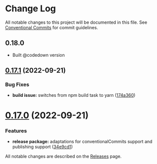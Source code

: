 # Change Log

All notable changes to this project will be documented in this file.
See [Conventional Commits](https://conventionalcommits.org) for commit guidelines.

## 0.18.0
* Built @codedown version

## [0.17.1](https://github.com/redrubyx/react-swipeable-views/compare/v0.17.0...v0.17.1) (2022-09-21)


### Bug Fixes

* **build issue:** switches from npm build task to yarn ([174a360](https://github.com/redrubyx/react-swipeable-views/commit/174a36034d5d33f8c5281720e3f650efe4bd842a))





# [0.17.0](https://github.com/redrubyx/react-swipeable-views/compare/v0.16.1...v0.17.0) (2022-09-21)


### Features

* **release package:** adaptations for conventionalCommits support and publishing support ([34e9cd1](https://github.com/redrubyx/react-swipeable-views/commit/34e9cd1d6f7e9f575578fbb8942f8579f9a7af49))





All notable changes are described on the [Releases](https://github.com/oliviertassinari/react-swipeable-views/releases) page.

